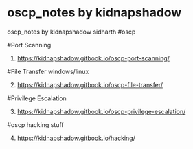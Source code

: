 # oscp_notes by kidnapshadow
oscp_notes by kidnapshadow sidharth #oscp

#Port Scanning

1)  https://kidnapshadow.gitbook.io/oscp-port-scanning/

#File Transfer windows/linux

2)  https://kidnapshadow.gitbook.io/oscp-file-transfer/

#Privilege Escalation

3)  https://kidnapshadow.gitbook.io/oscp-privilege-escalation/

#oscp hacking stuff

4)  https://kidnapshadow.gitbook.io/hacking/
